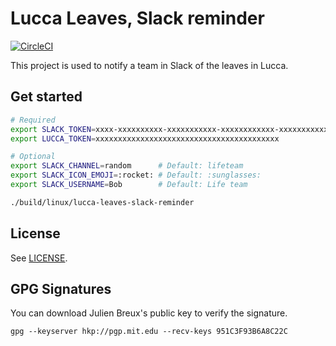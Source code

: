 # Lucca Leaves, Slack reminder

[![CircleCI](https://circleci.com/gh/bureaux-a-partager/lucca-leaves-slack-reminder/tree/master.svg?style=svg&circle-token=639a55cc96c45f36e04335f57531b3e81cd576f7)](https://circleci.com/gh/bureaux-a-partager/lucca-leaves-slack-reminder/tree/master)

This project is used to notify a team in Slack of the leaves in Lucca.


## Get started

```bash
# Required
export SLACK_TOKEN=xxxx-xxxxxxxxxx-xxxxxxxxxxx-xxxxxxxxxxxx-xxxxxxxxxxxxxxxxxxxxxxxxxxxxxxxxx
export LUCCA_TOKEN=xxxxxxxxxxxxxxxxxxxxxxxxxxxxxxxxxxxxxxxxx

# Optional
export SLACK_CHANNEL=random      # Default: lifeteam
export SLACK_ICON_EMOJI=:rocket: # Default: :sunglasses:
export SLACK_USERNAME=Bob        # Default: Life team

./build/linux/lucca-leaves-slack-reminder
```


## License

See [LICENSE](https://github.com/bureaux-a-partager/gh-slack-reminder/blob/master/LICENSE).


## GPG Signatures

You can download Julien Breux's public key to verify the signature.

    gpg --keyserver hkp://pgp.mit.edu --recv-keys 951C3F93B6A8C22C
